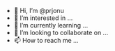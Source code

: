 - 👋 Hi, I’m @prjonu
- 👀 I’m interested in ...
- 🌱 I’m currently learning ...
- 💞️ I’m looking to collaborate on ...
- 📫 How to reach me ...

<!---
prjonu/prjonu is a ✨ special ✨ repository because its `README.md` (this file) appears on your GitHub profile.
You can click the Preview link to take a look at your changes.
--->
